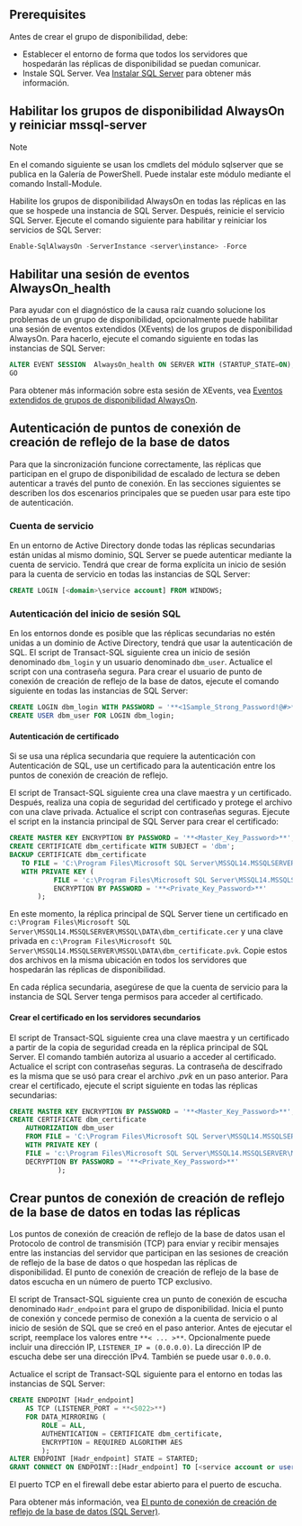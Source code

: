 ## <a name="prerequisites"></a>Prerequisites

Antes de crear el grupo de disponibilidad, debe:

- Establecer el entorno de forma que todos los servidores que hospedarán las réplicas de disponibilidad se puedan comunicar.
- Instale SQL Server. Vea [Instalar SQL Server](../database-engine/install-windows/install-sql-server.md) para obtener más información.

## <a name="enable-always-on-availability-groups-and-restart-mssql-server"></a>Habilitar los grupos de disponibilidad AlwaysOn y reiniciar mssql-server

>[!NOTE]
>En el comando siguiente se usan los cmdlets del módulo sqlserver que se publica en la Galería de PowerShell. Puede instalar este módulo mediante el comando Install-Module.

Habilite los grupos de disponibilidad AlwaysOn en todas las réplicas en las que se hospede una instancia de SQL Server. Después, reinicie el servicio SQL Server. Ejecute el comando siguiente para habilitar y reiniciar los servicios de SQL Server:

```powershell
Enable-SqlAlwaysOn -ServerInstance <server\instance> -Force
```

## <a name="enable-an-alwayson_health-event-session"></a>Habilitar una sesión de eventos AlwaysOn_health

 Para ayudar con el diagnóstico de la causa raíz cuando solucione los problemas de un grupo de disponibilidad, opcionalmente puede habilitar una sesión de eventos extendidos (XEvents) de los grupos de disponibilidad AlwaysOn. Para hacerlo, ejecute el comando siguiente en todas las instancias de SQL Server:

```sql
ALTER EVENT SESSION  AlwaysOn_health ON SERVER WITH (STARTUP_STATE=ON);
GO
```

Para obtener más información sobre esta sesión de XEvents, vea [Eventos extendidos de grupos de disponibilidad AlwaysOn](../database-engine/availability-groups/windows/always-on-extended-events.md).

## <a name="database-mirroring-endpoint-authentication"></a>Autenticación de puntos de conexión de creación de reflejo de la base de datos

Para que la sincronización funcione correctamente, las réplicas que participan en el grupo de disponibilidad de escalado de lectura se deben autenticar a través del punto de conexión. En las secciones siguientes se describen los dos escenarios principales que se pueden usar para este tipo de autenticación.

### <a name="service-account"></a>Cuenta de servicio

En un entorno de Active Directory donde todas las réplicas secundarias están unidas al mismo dominio, SQL Server se puede autenticar mediante la cuenta de servicio. Tendrá que crear de forma explícita un inicio de sesión para la cuenta de servicio en todas las instancias de SQL Server:

```sql
CREATE LOGIN [<domain>\service account] FROM WINDOWS;
```

### <a name="sql-login-authentication"></a>Autenticación del inicio de sesión SQL

En los entornos donde es posible que las réplicas secundarias no estén unidas a un dominio de Active Directory, tendrá que usar la autenticación de SQL. El script de Transact-SQL siguiente crea un inicio de sesión denominado `dbm_login` y un usuario denominado `dbm_user`. Actualice el script con una contraseña segura. Para crear el usuario de punto de conexión de creación de reflejo de la base de datos, ejecute el comando siguiente en todas las instancias de SQL Server:

```sql
CREATE LOGIN dbm_login WITH PASSWORD = '**<1Sample_Strong_Password!@#>**';
CREATE USER dbm_user FOR LOGIN dbm_login;
```

#### <a name="certificate-authentication"></a>Autenticación de certificado

Si se usa una réplica secundaria que requiere la autenticación con Autenticación de SQL, use un certificado para la autenticación entre los puntos de conexión de creación de reflejo.

El script de Transact-SQL siguiente crea una clave maestra y un certificado. Después, realiza una copia de seguridad del certificado y protege el archivo con una clave privada. Actualice el script con contraseñas seguras. Ejecute el script en la instancia principal de SQL Server para crear el certificado:

```sql
CREATE MASTER KEY ENCRYPTION BY PASSWORD = '**<Master_Key_Password>**';
CREATE CERTIFICATE dbm_certificate WITH SUBJECT = 'dbm';
BACKUP CERTIFICATE dbm_certificate
   TO FILE = 'C:\Program Files\Microsoft SQL Server\MSSQL14.MSSQLSERVER\MSSQL\DATA\dbm_certificate.cer'
   WITH PRIVATE KEY (
           FILE = 'c:\Program Files\Microsoft SQL Server\MSSQL14.MSSQLSERVER\MSSQL\DATA\dbm_certificate.pvk',
           ENCRYPTION BY PASSWORD = '**<Private_Key_Password>**'
       );
```

En este momento, la réplica principal de SQL Server tiene un certificado en `c:\Program Files\Microsoft SQL Server\MSSQL14.MSSQLSERVER\MSSQL\DATA\dbm_certificate.cer` y una clave privada en `c:\Program Files\Microsoft SQL Server\MSSQL14.MSSQLSERVER\MSSQL\DATA\dbm_certificate.pvk`. Copie estos dos archivos en la misma ubicación en todos los servidores que hospedarán las réplicas de disponibilidad.

En cada réplica secundaria, asegúrese de que la cuenta de servicio para la instancia de SQL Server tenga permisos para acceder al certificado.

#### <a name="create-the-certificate-on-secondary-servers"></a>Crear el certificado en los servidores secundarios

El script de Transact-SQL siguiente crea una clave maestra y un certificado a partir de la copia de seguridad creada en la réplica principal de SQL Server. El comando también autoriza al usuario a acceder al certificado. Actualice el script con contraseñas seguras. La contraseña de descifrado es la misma que se usó para crear el archivo *.pvk* en un paso anterior. Para crear el certificado, ejecute el script siguiente en todas las réplicas secundarias:

```sql
CREATE MASTER KEY ENCRYPTION BY PASSWORD = '**<Master_Key_Password>**';
CREATE CERTIFICATE dbm_certificate
    AUTHORIZATION dbm_user
    FROM FILE = 'C:\Program Files\Microsoft SQL Server\MSSQL14.MSSQLSERVER\MSSQL\DATA\dbm_certificate.cer'
    WITH PRIVATE KEY (
    FILE = 'c:\Program Files\Microsoft SQL Server\MSSQL14.MSSQLSERVER\MSSQL\DATA\dbm_certificate.pvk',
    DECRYPTION BY PASSWORD = '**<Private_Key_Password>**'
            );
```

## <a name="create-database-mirroring-endpoints-on-all-replicas"></a>Crear puntos de conexión de creación de reflejo de la base de datos en todas las réplicas

Los puntos de conexión de creación de reflejo de la base de datos usan el Protocolo de control de transmisión (TCP) para enviar y recibir mensajes entre las instancias del servidor que participan en las sesiones de creación de reflejo de la base de datos o que hospedan las réplicas de disponibilidad. El punto de conexión de creación de reflejo de la base de datos escucha en un número de puerto TCP exclusivo.

El script de Transact-SQL siguiente crea un punto de conexión de escucha denominado `Hadr_endpoint` para el grupo de disponibilidad. Inicia el punto de conexión y concede permiso de conexión a la cuenta de servicio o al inicio de sesión de SQL que se creó en el paso anterior. Antes de ejecutar el script, reemplace los valores entre `**< ... >**`. Opcionalmente puede incluir una dirección IP, `LISTENER_IP = (0.0.0.0)`. La dirección IP de escucha debe ser una dirección IPv4. También se puede usar `0.0.0.0`.

Actualice el script de Transact-SQL siguiente para el entorno en todas las instancias de SQL Server:

```SQL
CREATE ENDPOINT [Hadr_endpoint]
    AS TCP (LISTENER_PORT = **<5022>**)
    FOR DATA_MIRRORING (
        ROLE = ALL,
        AUTHENTICATION = CERTIFICATE dbm_certificate,
        ENCRYPTION = REQUIRED ALGORITHM AES
        );
ALTER ENDPOINT [Hadr_endpoint] STATE = STARTED;
GRANT CONNECT ON ENDPOINT::[Hadr_endpoint] TO [<service account or user>];
```

El puerto TCP en el firewall debe estar abierto para el puerto de escucha.

Para obtener más información, vea [El punto de conexión de creación de reflejo de la base de datos (SQL Server)](../database-engine/database-mirroring/the-database-mirroring-endpoint-sql-server.md).
